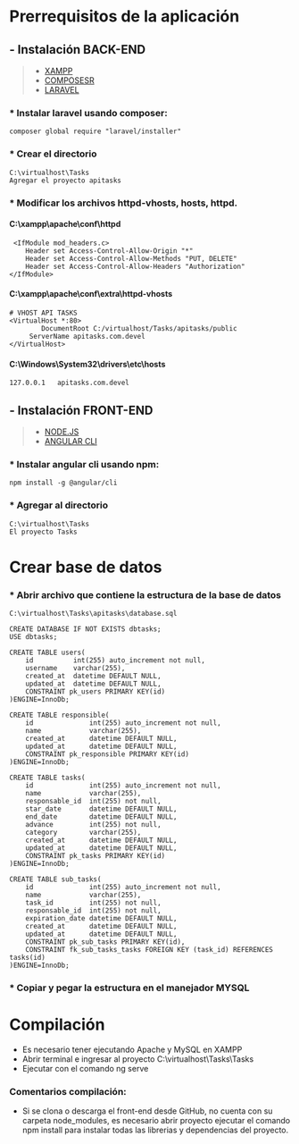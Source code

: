 # Prerrequisitos de la aplicación## - Instalación BACK-END> - [XAMPP](https://www.apachefriends.org/es/index.html)> - [COMPOSESR](https://getcomposer.org/)> - [LARAVEL](https://laravel.com/docs/5.7)### * Instalar laravel usando composer:	composer global require "laravel/installer"### * Crear el directorio	C:\virtualhost\Tasks	Agregar el proyecto apitasks### * Modificar los archivos httpd-vhosts, hosts, httpd.#### C:\xampp\apache\conf\httpd	 <IfModule mod_headers.c> 	 	Header set Access-Control-Allow-Origin "*"  		Header set Access-Control-Allow-Methods "PUT, DELETE"  		Header set Access-Control-Allow-Headers "Authorization"	</IfModule>#### C:\xampp\apache\conf\extra\httpd-vhosts	# VHOST API TASKS	<VirtualHost *:80>    		DocumentRoot C:/virtualhost/Tasks/apitasks/public   		 ServerName apitasks.com.devel	</VirtualHost>#### C:\Windows\System32\drivers\etc\hosts	127.0.0.1	apitasks.com.devel## - Instalación FRONT-END> - [NODE.JS](https://nodejs.org/es/)> - [ANGULAR CLI](https://cli.angular.io/)### * Instalar angular cli usando npm:	npm install -g @angular/cli### * Agregar al directorio	C:\virtualhost\Tasks	El proyecto Tasks#  Crear base de datos### * Abrir archivo que contiene la estructura de la base de datos	C:\virtualhost\Tasks\apitasks\database.sql	CREATE DATABASE IF NOT EXISTS dbtasks;	USE dbtasks;	CREATE TABLE users(		id 		    int(255) auto_increment not null,		username	varchar(255),		created_at  datetime DEFAULT NULL,		updated_at  datetime DEFAULT NULL,		CONSTRAINT pk_users PRIMARY KEY(id)	)ENGINE=InnoDb;	CREATE TABLE responsible(		id 		    	int(255) auto_increment not null,		name			varchar(255),		created_at 		datetime DEFAULT NULL,		updated_at  	datetime DEFAULT NULL,		CONSTRAINT pk_responsible PRIMARY KEY(id)	)ENGINE=InnoDb;	CREATE TABLE tasks(		id 		    	int(255) auto_increment not null,		name			varchar(255),		responsable_id 	int(255) not null,		star_date 		datetime DEFAULT NULL,		end_date 		datetime DEFAULT NULL,		advance			int(255) not null,		category		varchar(255),		created_at 		datetime DEFAULT NULL,		updated_at  	datetime DEFAULT NULL,		CONSTRAINT pk_tasks PRIMARY KEY(id)	)ENGINE=InnoDb;	CREATE TABLE sub_tasks(		id 				int(255) auto_increment not null,		name			varchar(255),		task_id			int(255) not null,		responsable_id	int(255) not null,		expiration_date	datetime DEFAULT NULL,		created_at 		datetime DEFAULT NULL,		updated_at  	datetime DEFAULT NULL,		CONSTRAINT pk_sub_tasks PRIMARY KEY(id),		CONSTRAINT fk_sub_tasks_tasks FOREIGN KEY (task_id) REFERENCES tasks(id)	)ENGINE=InnoDb;### * Copiar y pegar la estructura en el manejador MYSQL# Compilación- Es necesario tener ejecutando Apache y MySQL en XAMPP- Abrir terminal e ingresar al proyecto C:\virtualhost\Tasks\Tasks- Ejecutar con el comando ng serve### Comentarios compilación:- Si se clona o descarga el front-end desde GitHub, no cuenta con su carpeta node_modules, es necesario abrir proyecto ejecutar el comando npm install para instalar todas las librerias y dependencias del proyecto.